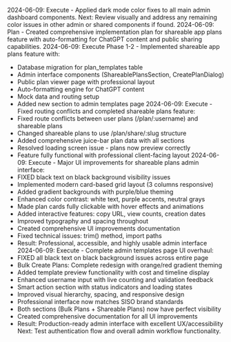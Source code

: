 2024-06-09: Execute - Applied dark mode color fixes to all main admin dashboard components. Next: Review visually and address any remaining color issues in other admin or shared components if found.
2024-06-09: Plan - Created comprehensive implementation plan for shareable app plans feature with auto-formatting for ChatGPT content and public sharing capabilities.
2024-06-09: Execute Phase 1-2 - Implemented shareable app plans feature with:
- Database migration for plan_templates table
- Admin interface components (ShareablePlansSection, CreatePlanDialog)
- Public plan viewer page with professional layout
- Auto-formatting engine for ChatGPT content
- Mock data and routing setup
- Added new section to admin templates page
2024-06-09: Execute - Fixed routing conflicts and completed shareable plans feature:
- Fixed route conflicts between user plans (/plan/:username) and shareable plans
- Changed shareable plans to use /plan/share/:slug structure
- Added comprehensive juice-bar plan data with all sections
- Resolved loading screen issue - plans now preview correctly
- Feature fully functional with professional client-facing layout
2024-06-09: Execute - Major UI improvements for shareable plans admin interface:
- FIXED black text on black background visibility issues
- Implemented modern card-based grid layout (3 columns responsive)
- Added gradient backgrounds with purple/blue theming
- Enhanced color contrast: white text, purple accents, neutral grays
- Made plan cards fully clickable with hover effects and animations
- Added interactive features: copy URL, view counts, creation dates
- Improved typography and spacing throughout
- Created comprehensive UI improvements documentation
- Fixed technical issues: trim() method, import paths
- Result: Professional, accessible, and highly usable admin interface
2024-06-09: Execute - Complete admin templates page UI overhaul:
- FIXED all black text on black background issues across entire page
- Bulk Create Plans: Complete redesign with orange/red gradient theming
- Added template preview functionality with cost and timeline display
- Enhanced username input with live counting and validation feedback
- Smart action section with status indicators and loading states
- Improved visual hierarchy, spacing, and responsive design
- Professional interface now matches SISO brand standards
- Both sections (Bulk Plans + Shareable Plans) now have perfect visibility
- Created comprehensive documentation for all UI improvements
- Result: Production-ready admin interface with excellent UX/accessibility
Next: Test authentication flow and overall admin workflow functionality.
